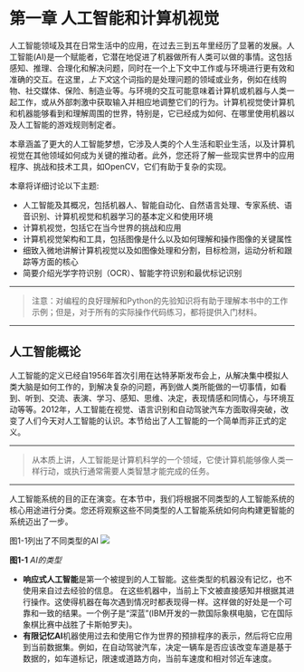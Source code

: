 # 第一章 人工智能和计算机视觉
人工智能领域及其在日常生活中的应用，在过去三到五年里经历了显著的发展。人工智能(AI)是一个赋能者，它潜在地促进了机器做所有人类可以做的事情。这包括感知、推理、合理化和解决问题，同时在一个上下文中工作或与环境进行更有效和准确的交互。在这里，*上下文*这个词指的是处理问题的领域或业务，例如在线购物、社交媒体、保险、制造业等。与环境的交互可能意味着计算机或机器与人类一起工作，或从外部刺激中获取输入并相应地调整它们的行为。计算机视觉使计算机和机器能够看到和理解周围的世界，特别是，它已经成为如何、在哪里使用机器以及人工智能的游戏规则制定者。

本章涵盖了更大的人工智能梦想，它涉及人类的个人生活和职业生活，以及计算机视觉在其他领域如何成为关键的推动者。此外，您还将了解一些现实世界中的应用程序、挑战和技术工具，如OpenCV，它们有助于复杂的实现。

本章将详细讨论以下主题:
- 人工智能及其概况，包括机器人、智能自动化、自然语言处理、专家系统、语音识别、计算机视觉和机器学习的基本定义和使用环境
- 计算机视觉，包括它在当今世界的挑战和应用
- 计算机视觉架构和工具，包括图像是什么以及如何理解和操作图像的关键属性
- 细致入微地讲解计算机视觉以及如图像处理和分割，目标检测，运动分析和跟踪等方面的核心
- 简要介绍光学字符识别（OCR）、智能字符识别和最优标记识别

---
> 注意：对编程的良好理解和Python的先验知识将有助于理解本书中的工作示例；但是，对于所有的实际操作代码练习，都将提供入门材料。
---

## 人工智能概论
人工智能的定义已经自1956年首次引用在达特茅斯发布会上，从解决集中模拟人类大脑是如何工作的，到解决复杂的问题，再到做人类所能做的一切事情，如看到、听到、交流、表演、学习、感知、思维、决定，表现情感和同情心，与环境互动等等。2012年，人工智能在视觉、语言识别和自动驾驶汽车方面取得突破，改变了人们今天对人工智能的认识。本节给出了人工智能的一个简单而非正式的定义。

---
>从本质上讲，人工智能是计算机科学的一个领域，它使计算机能够像人类一样行动，或执行通常需要人类智慧才能完成的任务。
---

人工智能系统的目的正在演变。在本节中，我们将根据不同类型的人工智能系统的核心用途进行分类。您还将观察这些不同类型的人工智能系统如何向构建更智能的系统迈出了一步。

图1-1列出了不同类型的AI
![](http://aichenwei.oss-ap-southeast-1.aliyuncs.com/translation/opencv-python-tutorials/1-1.png)

**图1-1** *AI的类型*

- **响应式人工智能**是第一个被提到的人工智能。这些类型的机器没有记忆，也不使用来自过去经验的信息。
在这些机器中，当前上下文被直接感知并根据其进行操作。这使得机器在每次遇到情况时都表现得一样。这样做的好处是一个可靠和一致的结果。一个例子是“深蓝”(IBM开发的一款国际象棋电脑，它在国际象棋比赛中战胜了卡斯帕罗夫)。
- **有限记忆AI**机器使用过去和使用它作为世界的预排程序的表示，然后将它应用到当前数据集。例如，在自动驾驶汽车，决定一辆车是否应该改变车道是基于数据的，如车道标记，限速或道路方向，当前车速度和相对邻近车速度。
